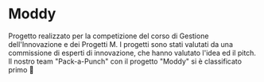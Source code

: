 # Moddy
Progetto realizzato per la competizione del corso di Gestione dell'Innovazione e dei Progetti M. I progetti sono stati valutati da una commissione di esperti di innovazione, che hanno valutato l'idea ed il pitch. Il nostro team "Pack-a-Punch" con il progetto "Moddy" si è classificato primo 🥇
